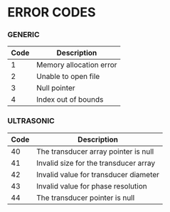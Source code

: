 # ERROR CODES

### GENERIC

|Code|Description|
|---|---|
|1|Memory allocation error|
|2|Unable to open file    |
|3|Null pointer           |
|4|Index out of bounds    |

### ULTRASONIC

|Code|Description|
|---|---|
|40|The transducer array pointer is null |
|41|Invalid size for the transducer array|
|42|Invalid value for transducer diameter|
|43|Invalid value for phase resolution   |
|44|The transducer pointer is null       |